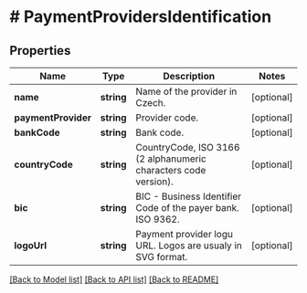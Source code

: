 # # PaymentProvidersIdentification

## Properties

Name | Type | Description | Notes
------------ | ------------- | ------------- | -------------
**name** | **string** | Name of the provider in Czech. | [optional]
**paymentProvider** | **string** | Provider code. | [optional]
**bankCode** | **string** | Bank code. | [optional]
**countryCode** | **string** | CountryCode, ISO 3166 (2 alphanumeric characters code version). | [optional]
**bic** | **string** | BIC - Business Identifier Code of the payer bank. ISO 9362. | [optional]
**logoUrl** | **string** | Payment provider logu URL. Logos are usualy in SVG format. | [optional]

[[Back to Model list]](../../README.md#models) [[Back to API list]](../../README.md#endpoints) [[Back to README]](../../README.md)
